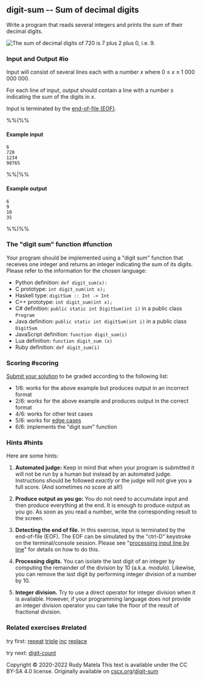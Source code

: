digit-sum -- Sum of decimal digits
----------------------------------

Write a program that reads several integers
and prints the sum of their decimal digits.

![The sum of decimal digits of 720 is 7 plus 2 plus 0, i.e. 9.](/digit-sum.svg)

### Input and Output  #io

Input will consist of several lines
each with a number _x_ where
0 ≤ _x_ ≤ 1 000 000 000.

For each line of input,
output should contain a line
with a number _s_
indicating the sum of the digits in _x_.

Input is terminated by the [end-of-file (EOF)](https://cscx.org/faq#eof).

%%(%%

#### Example input

	6
	720
	1234
	98765

%%|%%

#### Example output

	6
	9
	10
	35

%%)%%


### The "digit sum" function  #function

Your program should be implemented using a "digit sum" function
that receives one integer and
returns an integer indicating the sum of its digits.
Please refer to the information for the chosen language:

* Python definition:     `def digit_sum(x):`
* C prototype:           `int digit_sum(int x);`
* Haskell type:          `digitSum :: Int -> Int`
* C++ prototype:         `int digit_sum(int x);`
* C# definition:         `public static int DigitSum(int i)` in a public class `Program`
* Java definition:       `public static int digitSum(int i)` in a public class `DigitSum`
* JavaScript definition: `function digit_sum(i)`
* Lua definition:        `function digit_sum (x)`
* Ruby definition:       `def digit_sum(i)`


### Scoring  #scoring

[Submit your solution](/submit) to be graded according to the following list:

* 1/6: works for the above example but produces output in an incorrect format
* 2/6: works for the above example and produces output in the correct format
* 4/6: works for other test cases
* 5/6: works for [edge cases](https://cscx.org/faq#edge-cases)
* 6/6: implements the "digit sum" function


### Hints  #hints

Here are some hints:

1. __Automated judge:__
	Keep in mind that when your program is submitted
	it will not be run by a human
	but instead by an automated judge.
	Instructions should be followed _exactly_
	or the judge will not give you a full score.
	(And sometimes no score at all!)

1. __Produce output as you go:__
	You do not need to accumulate input and then produce everything at the end.
	It is enough to produce output as you go.
	As soon as you read a number, write the corresponding result to the screen.

1. __Detecting the end of file.__
	In this exercise, input is terminated by the end-of-file (EOF).
	The EOF can be simulated
	by the "ctrl-D" keystroke on the terminal/console session.
	Please see "[processing input line by line](https://cscx.org/programming#io-line)" for details on how to do this.

1. __Processing digits.__
	You can isolate the last digit of an integer by
	computing the remainder of the division by 10 (a.k.a. modulo).
	Likewise,
	you can remove the last digit
	by performing integer division of a number by 10.

1. __Integer division.__
	Try to use a direct operator for integer division when it is available.
	However,
	if your programming language does not provide an integer division operator
	you can take the floor of the result of fractional division.

### Related exercises  #related

try first: [repeat](/repeat) [triple](/triple) [inc](/inc) [replace](/replace)

try next: [digit-count](/digit-count)


Copyright © 2020-2022  Rudy Matela
This text is available under the CC BY-SA 4.0 license.
Originally available on [cscx.org](https://cscx.org)/[digit-sum](https://cscx.org/digit-sum)
